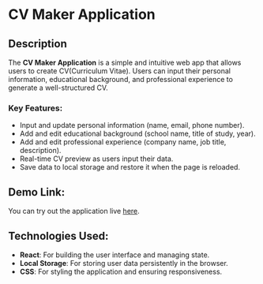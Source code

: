 # CV Maker Application

## Description

The **CV Maker Application** is a simple and intuitive web app that allows users to create CV(Curriculum Vitae). Users can input their personal information, educational background, and professional experience to generate a well-structured CV.

### Key Features:
- Input and update personal information (name, email, phone number).
- Add and edit educational background (school name, title of study, year).
- Add and edit professional experience (company name, job title, description).
- Real-time CV preview as users input their data.
- Save data to local storage and restore it when the page is reloaded.

## Demo Link:
You can try out the application live [here](https://comfy-fairy-217f36.netlify.app/).

## Technologies Used:
- **React**: For building the user interface and managing state.
- **Local Storage**: For storing user data persistently in the browser.
- **CSS**: For styling the application and ensuring responsiveness.



